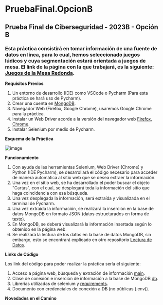 # PruebaFinal.OpcionB
## Prueba Final de Ciberseguridad - 2023B - Opción B
### Esta práctica consistirá en tomar información de una fuente de datos en línea, para lo cual, hemos seleccionado juegos lúdicos y cuya segmentación estará orientada a juegos de mesa. El link de la página con la que trabajará, es la siguiente: [Juegos de la Mesa Redonda](https://juegosdelamesaredonda.com).

**Requisitos Previos**

1. Un entorno de desarrollo (IDE) como VSCode o Pycharm (Para esta práctica se hará uso de Pycharm).
2. Crear una cuenta en [MongoDB](https://cloud.mongodb.com).
3. Navegador Web (Firefox, Google Chrome), usaremos Google Chrome para la práctica.
4. Instalar un Web Driver acorde a la versión del navegador web [Firefox](https://w3c.github.io/webdriver/), [Chrome](https://chromedriver.chromium.org/downloads).
5. Instalar Selenium por medio de Pycharm.

**Esquema de la Práctica**

![image](https://github.com/Darkdoomsday/PruebaFinal.OpcionB/assets/140026173/cee65bf7-7993-4c54-ab58-d99cde1196a5)

**Funcionamiento**
1. Con ayuda de las herramientas Selenium, Web Driver (Chrome) y Python (IDE Pycharm), se desarrollará el código necesario para acceder de manera automática al sitio web que se desea extraer la información.
2. Una vez en el sitio web, se ha desarrollado el poder buscar el objeto "Cartas", con el cual, se desplegará toda la información del sitio que haga coincidencia con esa búsqueda.
3. Una vez desplegada la información, será extraída y visualizada en el terminal de Pycharm.
4. Una vez extraída la información, se realizará la inserción en la base de datos MongoDB en formato JSON (datos estructurados en forma de texto).
5. En MongoDB, se deberá visualizará la información insertada según lo obtenido en la página web.
6. Se realizará la lectura de los datos en la base de datos MongoDB, sin embargo, esto se encontrará explicado en otro repositorio [Lectura de Datos](https://github.com/Darkdoomsday/PruebaFinal.OpB.WebService).

**Links de Código**

Los link del código para poder realizar la práctica sería el siguiente:

1. Acceso a página web, búsqueda y extración de información [main](https://github.com/Darkdoomsday/PruebaFinal.OpcionB/blob/main/main.py).
2. Clase de conexión e inserción de información a la base de MongoDB [db](https://github.com/Darkdoomsday/PruebaFinal.OpcionB/blob/main/db.py).
3. Librerías utilizadas de selenium y [requirements](https://github.com/Darkdoomsday/PruebaFinal.OpcionB/blob/main/requirements.txt).
4. Documento con credenciales de conexión a DB (no públicas (.env)).

**Novedades en el Camino**
